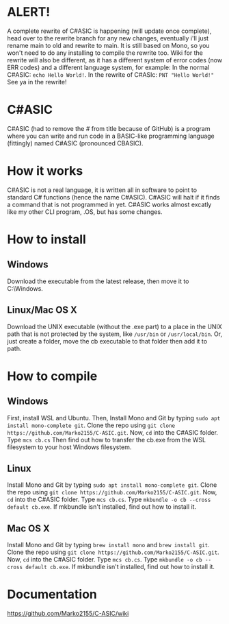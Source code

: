 # ALERT!
A complete rewrite of C#ASIC is happening (will update once complete), head over to the rewrite branch for any new changes, eventually i'll just rename main to old and rewrite to main.
It is still based on Mono, so you won't need to do any installing to compile the rewrite too. Wiki for the rewrite will also be different, as it has a different system of error codes (now ERR codes) and a different language system, for example: In the normal C#ASIC: ```echo Hello World!```. In the rewrite of C#ASIc: ```PNT "Hello World!"```
See ya in the rewrite!

# C#ASIC
C#ASIC (had to remove the # from title because of GitHub) is a program where you can write and run code in a BASIC-like programming language (fittingly) named C#ASIC (pronounced CBASIC).

# How it works
C#ASIC is not a real language, it is written all in software to point to standard C# functions (hence the name C#ASIC). C#ASIC will halt if it finds a command that is not programmed in yet.
C#ASIC works almost excatly like my other CLI program, .OS, but has some changes.

# How to install
## Windows
Download the executable from the latest release, then move it to C:\Windows.
## Linux/Mac OS X
Download the UNIX executable (without the .exe part) to a place in the UNIX path that is not protected by the system, like `/usr/bin` or `/usr/local/bin`.
Or, just create a folder, move the cb executable to that folder then add it to path.

# How to compile
## Windows
First, install WSL and Ubuntu. Then, Install Mono and Git by typing ```sudo apt install mono-complete git```. Clone the repo using ```git clone https://github.com/Marko2155/C-ASIC.git```. Now, ```cd``` into the C#ASIC folder. Type ```mcs cb.cs``` Then find out how to transfer the cb.exe from the WSL filesystem to your host Windows filesystem.
## Linux
Install Mono and Git by typing ```sudo apt install mono-complete git```. Clone the repo using ```git clone https://github.com/Marko2155/C-ASIC.git```. Now, ```cd``` into the C#ASIC folder. Type ```mcs cb.cs```. Type ```mkbundle -o cb --cross default cb.exe```. If mkbundle isn't installed, find out how to install it.
## Mac OS X
Install Mono and Git by typing ```brew install mono``` and ```brew install git```. Clone the repo using ```git clone https://github.com/Marko2155/C-ASIC.git```. Now, ```cd``` into the C#ASIC folder. Type ```mcs cb.cs```. Type ```mkbundle -o cb --cross default cb.exe```. If mkbundle isn't installed, find out how to install it.

# Documentation
https://github.com/Marko2155/C-ASIC/wiki
